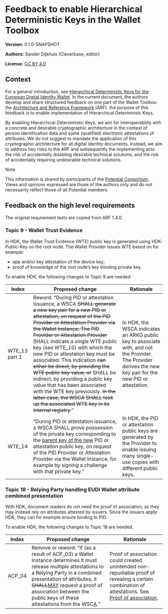 # Feedback to enable Hierarchical Deterministic Keys in the Wallet Toolbox

**Version:** 0.1.0-SNAPSHOT

**Authors:** Sander Dijkhuis (Cleverbase, editor)

**License:** [CC BY 4.0](https://creativecommons.org/licenses/by/4.0/)

## Context

For a general introduction, see [Hierarchical Deterministic Keys for the European Digital Identity Wallet](README.md). In the current document, the authors develop and share structured feedback on one part of the Wallet Toolbox: the [Architecture and Reference Framework](https://eu-digital-identity-wallet.github.io/eudi-doc-architecture-and-reference-framework/latest/arf/) (ARF). the purpose of this feedback is to enable implementation of Hierarchical Deterministc Keys.

By enabling Hierarchical Deterministic Keys, we aim for interoperability with a concrete and desirable cryptographic architecture in the context of person identification data and some (qualified) electronic attestations of attributes. We do not suggest to mandate the application of this cryptographic architecture for all digital identity documents. Instead, we aim to address two risks to the ARF and subsequently the implementing acts: the risk of accidentally disabling desirable technical solutions, and the risk of accidentally requiring undesirable technical solutions.

> [!NOTE]
> This information is shared by participants of the [Potential Consortium](https://www.digital-identity-wallet.eu). Views and opinions expressed are those of the authors only and do not necessarily reflect those of all Potential members.

## Feedback on the high level requirements

The original requirement texts are copied from ARF 1.4.0.

### Topic 9 - Wallet Trust Evidence

In HDK, the Wallet Trust Evidence (WTE) public key is generated using HDK-Public-Key on the root node. The Wallet Provider issues WTE based on for example:

- app and/or key attestation of the device key;
- proof of knowledge of the root node’s key blinding private key.

To enable HDK, the following changes to Topic 9 are needed.

|Index|Proposed change|Rationale|
|--|--|--|
|WTE_13 part 1|Reword: “During PID or attestation issuance, a WSCA <del>SHALL generate a new key pair for a new PID or attestation, on request of the PID Provider or Attestation Provider via the Wallet Instance. The PID Provider or Attestation Provider</del> SHALL indicate a single WTE public key (see WTE_10) with which the new PID or attestation key must be associated. This indication <del>can either be direct, by providing the WTE public key value, or</del> SHALL be indirect, by providing a public key value that has been associated with the WTE key previously. <del>In the latter case, the WSCA SHALL look up the associated WTE key in its internal registry.</del>”|In HDK, the WSCA indicates an ARKG public key to associate with, and not the Provider. The Provider derives the new key pair for the new PID or attestation.|
|WTE_14|“During PID or attestation issuance, a WSCA SHALL prove possession of the private key corresponding to the <ins>parent key of the new</ins> PID or attestation public key, on request of the PID Provider or Attestation Provider via the Wallet Instance, for example by signing a challenge with that private key.”|In HDK, the PID or attestation public keys are generated by the Provider to enable issuing many single-use copies with different public keys.|

### Topic 18 - Relying Party handling EUDI Wallet attribute combined presentation

With HDK, document readers do not need the proof of association, as they may instead rely on attributes attested by issuers. Since the issuers apply HDK, they can for example ensure binding to PID.

To enable HDK, the following changes to Topic 18 are needed.

|Index|Proposed change|Rationale|
|--|--|--|
|ACP_04|Remove or reword: “If (as a result of ACP_03) a Wallet Instance determines it must release multiple attestations to a Relying Party in a combined presentation of attributes, it <del>SHALL</del><ins>MAY</ins> request a proof of association between the public keys of these attestations from the WSC<ins>A</ins>.”|Proof of association could created unintended non-repudiable proof of revealing a certain combination of attestations. See [Proof of association](keys.md#proofs-of-association).|
